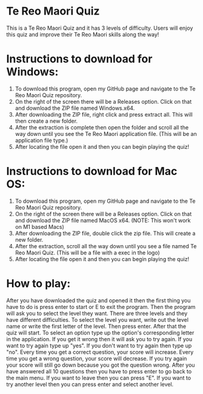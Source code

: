 # Te Reo Maori Quiz
This is a Te Reo Maori Quiz and it has 3 levels of difficulty. Users will enjoy this quiz and improve their Te Reo Maori skills along the way!

# Instructions to download for Windows:
1. To download this program, open my GitHub page and navigate to the Te Reo Maori Quiz repository.
2. On the right of the screen there will be a Releases option. Click on that and download the ZIP file named Windows.x64.
3. After downloading the ZIP file, right click and press extract all. This will then create a new folder.
4. After the extraction is complete then open the folder and scroll all the way down until you see the Te Reo Maori application file. (This will be an application file type.)
5. After locating the file open it and then you can begin playing the quiz!



# Instructions to download for Mac OS:
1. To download this program, open my GitHub page and navigate to the Te Reo Maori Quiz repository.
2. On the right of the screen there will be a Releases option. Click on that and download the ZIP file named MacOS x64. (NOTE: This won't work on M1 based Macs)
3. After downloading the ZIP file, double click the zip file. This will create a new folder.
4. After the extraction, scroll all the way down until you see a file named Te Reo Maori Quiz. (This will be a file with a exec in the logo)
5. After locating the file open it and then you can begin playing the quiz!


# How to play:
After you have downloaded the quiz and opened it then the first thing you have to do is press enter to start or E to exit the program.
Then the program will ask you to select the level they want. There are three levels and they have different difficulties. To select the level you want, write out 
the level name or write the first letter of the level. Then press enter. After that the quiz will start. To select an option type up the option's corresponding letter in 
the application. If you get it wrong then it will ask you to try again. If you want to try again type up "yes". If you don't want to try again then type up "no".
Every time you get a correct question, your score will increase. Every time you get a wrong question, your score will decrease. If you try again your score will still go
down because you got the question wrong. After you have answered all 10 questions then you have to press enter to go back to the main menu. If you want to leave then you
can press "E". If you want to try another level then you can press enter and select another level.
